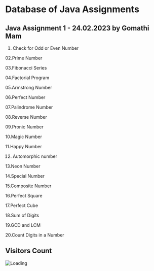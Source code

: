 Database of Java Assignments
============================

Java Assignment 1 - 24.02.2023 by Gomathi Mam
--------------------------------------------------

01. Check for Odd or Even Number

02.Prime Number

03.Fibonacci Series

04.Factorial Program

05.Armstrong Number

06.Perfect Number

07.Palindrome Number

08.Reverse Number

09.Pronic Number

10.Magic Number

11.Happy Number

12. Automorphic number

13.Neon Number

14.Special Number

15.Composite Number

16.Perfect Square

17.Perfect Cube

18.Sum of Digits

19.GCD and LCM

20.Count Digits in a Number


Visitors Count
------------------

<img align="left" src = "https://profile-counter.glitch.me/Java-Assignments/count.svg" alt ="Loading">
